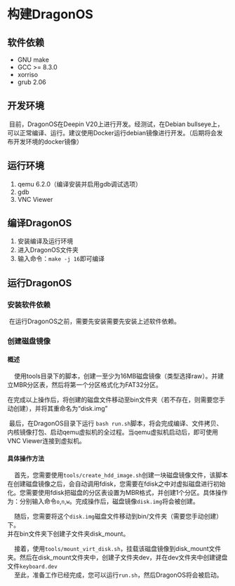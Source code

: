 # 构建DragonOS

## 软件依赖

- GNU make
- GCC >= 8.3.0
- xorriso
- grub 2.06

## 开发环境

​    目前，DragonOS在Deepin V20上进行开发。经测试，在Debian bullseye上，可以正常编译、运行。建议使用Docker运行debian镜像进行开发。（后期将会发布开发环境的docker镜像）

## 运行环境

1. qemu 6.2.0（编译安装并启用gdb调试选项）
2. gdb
3. VNC Viewer

## 编译DragonOS

1. 安装编译及运行环境
2. 进入DragonOS文件夹
3. 输入命令：`make -j 16`即可编译

## 运行DragonOS

### 安装软件依赖

​    在运行DragonOS之前，需要先安装需要先安装上述软件依赖。

### 创建磁盘镜像

#### 概述

    使用tools目录下的脚本，创建一至少为16MB磁盘镜像（类型选择raw）。并建立MBR分区表，然后将第一个分区格式化为FAT32分区。

​    在完成以上操作后，将创建的磁盘文件移动至bin文件夹（若不存在，则需要您手动创建），并将其重命名为“disk.img”

​    最后，在DragonOS目录下运行 `bash run.sh`脚本，将会完成编译、文件拷贝、内核镜像打包、启动qemu虚拟机的全过程。当qemu虚拟机启动后，即可使用VNC Viewer连接到虚拟机。

#### 具体操作方法

    首先，您需要使用`tools/create_hdd_image.sh`创建一块磁盘镜像文件，该脚本在创建磁盘镜像之后，会自动调用fdisk，您需要在fdisk之中对虚拟磁盘进行初始化。您需要使用fdisk把磁盘的分区表设置为MBR格式，并创建1个分区。具体操作为：分别输入命令`o`,`n`,`w`。完成操作后，磁盘镜像`disk.img`将会被创建。

    随后，您需要将这个`disk.img`磁盘文件移动到bin/文件夹（需要您手动创建）下。  
并在bin文件夹下创建子文件夹disk_mount。

    接着，使用`tools/mount_virt_disk.sh`，挂载该磁盘镜像到disk_mount文件夹。然后在disk_mount文件夹中，创建子文件夹dev，并在dev文件夹中创建键盘文件`keyboard.dev`  
    至此，准备工作已经完成，您可以运行`run.sh`，然后DragonOS将会被启动。   